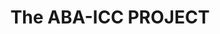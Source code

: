 ---
layout: home
title: The ABA-ICC PROJECT
#sidebar_include: "snippets/article-latest.html"
include: "grids/grid-items-home.html"
sharing: false
published: true
sidebar_heading: Latest News
category: home
tweets: 3
order: 12
excerpt: "Supporting the International Criminal Court & US-ICC relations through advocacy, education, and practical legal assistance."
---	